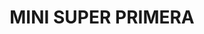 ---
title: "MINI SUPER PRIMERA"
url: /mexicali-baja-california/mini-super-primera/
shop: Supermarkt
---